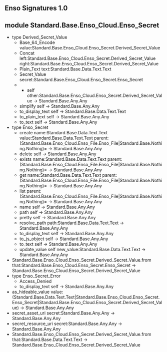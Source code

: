 ## Enso Signatures 1.0
## module Standard.Base.Enso_Cloud.Enso_Secret
- type Derived_Secret_Value
    - Base_64_Encode value:Standard.Base.Enso_Cloud.Enso_Secret.Derived_Secret_Value
    - Concat left:Standard.Base.Enso_Cloud.Enso_Secret.Derived_Secret_Value right:Standard.Base.Enso_Cloud.Enso_Secret.Derived_Secret_Value
    - Plain_Text text:Standard.Base.Data.Text.Text
    - Secret_Value secret:Standard.Base.Enso_Cloud.Enso_Secret.Enso_Secret
    - + self other:Standard.Base.Enso_Cloud.Enso_Secret.Derived_Secret_Value -> Standard.Base.Any.Any
    - simplify self -> Standard.Base.Any.Any
    - to_display_text self -> Standard.Base.Data.Text.Text
    - to_plain_text self -> Standard.Base.Any.Any
    - to_text self -> Standard.Base.Any.Any
- type Enso_Secret
    - create name:Standard.Base.Data.Text.Text value:Standard.Base.Data.Text.Text parent:(Standard.Base.Enso_Cloud.Enso_File.Enso_File|Standard.Base.Nothing.Nothing)= -> Standard.Base.Any.Any
    - delete self -> Standard.Base.Any.Any
    - exists name:Standard.Base.Data.Text.Text parent:(Standard.Base.Enso_Cloud.Enso_File.Enso_File|Standard.Base.Nothing.Nothing)= -> Standard.Base.Any.Any
    - get name:Standard.Base.Data.Text.Text parent:(Standard.Base.Enso_Cloud.Enso_File.Enso_File|Standard.Base.Nothing.Nothing)= -> Standard.Base.Any.Any
    - list parent:(Standard.Base.Enso_Cloud.Enso_File.Enso_File|Standard.Base.Nothing.Nothing)= -> Standard.Base.Any.Any
    - name self -> Standard.Base.Any.Any
    - path self -> Standard.Base.Any.Any
    - pretty self -> Standard.Base.Any.Any
    - resolve_path path:Standard.Base.Data.Text.Text -> Standard.Base.Any.Any
    - to_display_text self -> Standard.Base.Any.Any
    - to_js_object self -> Standard.Base.Any.Any
    - to_text self -> Standard.Base.Any.Any
    - update_value self new_value:Standard.Base.Data.Text.Text -> Standard.Base.Any.Any
- Standard.Base.Enso_Cloud.Enso_Secret.Derived_Secret_Value.from that:Standard.Base.Enso_Cloud.Enso_Secret.Enso_Secret -> Standard.Base.Enso_Cloud.Enso_Secret.Derived_Secret_Value
- type Enso_Secret_Error
    - Access_Denied
    - to_display_text self -> Standard.Base.Any.Any
- as_hideable_value value:(Standard.Base.Data.Text.Text|Standard.Base.Enso_Cloud.Enso_Secret.Enso_Secret|Standard.Base.Enso_Cloud.Enso_Secret.Derived_Secret_Value) -> Standard.Base.Any.Any
- secret_asset_uri secret:Standard.Base.Any.Any -> Standard.Base.Any.Any
- secret_resource_uri secret:Standard.Base.Any.Any -> Standard.Base.Any.Any
- Standard.Base.Enso_Cloud.Enso_Secret.Derived_Secret_Value.from that:Standard.Base.Data.Text.Text -> Standard.Base.Enso_Cloud.Enso_Secret.Derived_Secret_Value
